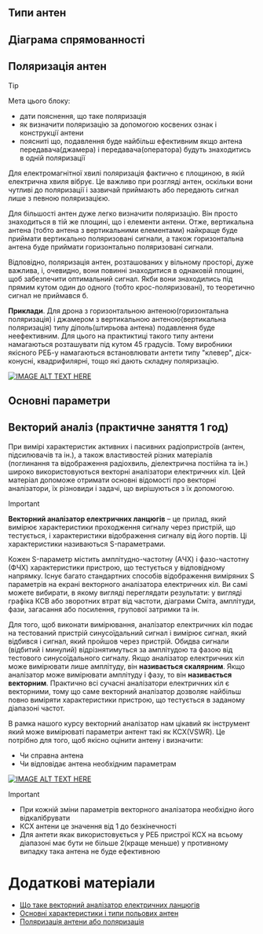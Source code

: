 ## Типи антен

## Діаграма спрямованності

## Поляризація антен

> [!TIP] 
> Мета цього блоку:
>  - дати пояснення, що таке поляризація
>  - як визначити поляризацію за допомогою косвених ознак і конструкції антени
>  - поясниті що, подавлення буде найбільш ефективним якщо антена передавача(джамера) і передавача(оператора) будуть знаходитись в одній поляризації

Для електромагнітної хвилі поляризація фактично є площиною, в якій електрична хвиля вібрує. Це важливо при розгляді антен, оскільки вони чутливі до поляризації і зазвичай приймають або передають сигнал лише з певною поляризацією.

Для більшості антен дуже легко визначити поляризацію. Він просто знаходиться в тій же площині, що і елементи антени. Отже, вертикальна антена (тобто антена з вертикальними елементами) найкраще буде приймати вертикально поляризовані сигнали, а також горизонтальна антена буде приймати горизонтально поляризовані сигнали.

Відповідно, поляризація антен, розташованих у вільному просторі, дуже важлива, і, очевидно, вони повинні знаходитися в однаковій площині, щоб забезпечити оптимальний сигнал. Якби вони знаходились під прямим кутом один до одного (тобто крос-поляризовані), то теоретично сигнал не приймався б. 

**Приклади**. Для дрона з горизонтальною антеною(горизонтальна поляризація) і джамером з вертикальною антеною(вертикальна поляризація) типу діполь(штирьова антена) подавлення буде неефективним. Для цього на практиктиці такого типу антени намагаються розташувати під кутом 45 градусів. Тому виробники якісного РЕБ-у намагаються встановлювати антети типу "клевер", діск-конусні, квадрифилярні, тощо які дають складну поляризацію. 

[![IMAGE ALT TEXT HERE](https://img.youtube.com/vi/Q0qrU4nprB0/0.jpg)](https://www.youtube.com/watch?v=Q0qrU4nprB0)


## Основні параметри

## Векторий аналіз (практичне заняття 1 год)

При вимірі характеристик активних і пасивних радіопристроїв (антен, підсилювачів та ін.), а також властивостей різних матеріалів (поглинання та відображення радіохвиль, діелектрична постійна та ін.) широко використовуються векторні аналізатори електричних кіл. Цей матеріал допоможе отримати основні відомості про векторні аналізатори, їх різновиди і задачі, що вирішуються з їх допомогою.
> [!IMPORTANT]
>**Векторний аналізатор електричних ланцюгів** – це прилад, який вимірює характеристики проходження сигналу через пристрій, що тестується, і характеристики відображення сигналу від його портів. Ці характеристики називаються S-параметрами.

Кожен S-параметр містить амплітудно-частотну (АЧХ) і фазо-частотну (ФЧХ) характеристики пристрою, що тестується у відповідному напрямку. Існує багато стандартних способів відображення виміряних S параметрів на екрані векторного аналізатора електричних кіл. Ви самі можете вибирати, в якому вигляді переглядати результати: у вигляді графіка КСВ або зворотних втрат від частоти, діаграми Сміта, амплітуди, фази, загасання або посилення, групової затримки та ін.

Для того, щоб виконати вимірювання, аналізатор електричних кіл подає на тестований пристрій синусоїдальний сигнал і вимірює сигнал, який відбився і сигнал, який пройшов через пристрій. Обидва сигнали (відбитий і минулий) відрізнятимуться за амплітудою та фазою від тестового синусоїдального сигналу. Якщо аналізатор електричних кіл може вимірювати лише амплітуду, він **називається скалярним**. Якщо аналізатор може вимірювати амплітуду і фазу, то він **називається векторним**. Практично всі сучасні аналізатори електричних кіл є векторними, тому що саме векторний аналізатор дозволяє найбільш повно виміряти характеристики пристрою, що тестується в заданому діапазоні частот.

В рамка нашого курсу векторний аналізатор нам цікавий як інструмент який може вимірюваті параметри антент такі як КСХ(VSWR). Це потрібно для того, щоб якісно оцінити антену і визначити:
- Чи справна антена
- Чи відповідає антена необхідним параметрам

[![IMAGE ALT TEXT HERE](https://img.youtube.com/vi/S4V4TL_5KQg/0.jpg)](https://www.youtube.com/watch?v=S4V4TL_5KQg)

> [!IMPORTANT]
> * При кожній зміни параметрів векторного аналізатора необхідно його відкалібрувати
> * КСХ антени це значення від 1 до безкінечності
> * Для антети якак використовується у РЕБ пристрої КСХ на всьому діапазоні має бути не більше 2(краще меньше) у противному випадку така антена не буде ефективною


# Додаткові матеріали
* [Що таке векторний аналізатор електричних ланцюгів](https://www.tehencom.com/Categories/Network_Analyzers/Basics/Network_Analyzers_Basics-u.htm)
* [Основні характеристики і типи польових антен](https://sprotyvg7.com.ua/wp-content/uploads/2023/05/Osnovni-harakterystyky-anten_ukr.pdf)
* [Поляризація антени або поляризація](https://uk.fmuser.net/news/2014-3-15/869.html)

<!-- [![IMAGE ALT TEXT HERE](https://img.youtube.com/vi/YOUTUBE_VIDEO_ID_HERE/0.jpg)](https://www.youtube.com/watch?v=YOUTUBE_VIDEO_ID_HERE) -->


